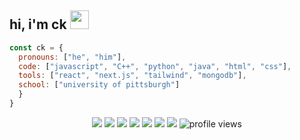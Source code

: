 <h2>hi, i'm ck <img src="https://media.giphy.com/media/g7D56JfiVGPBLur2Ru/giphy.gif" width="30" height="30" /></h2>


```javascript
const ck = {
  pronouns: ["he", "him"],
  code: ["javascript", "C++", "python", "java", "html", "css"],
  tools: ["react", "next.js", "tailwind", "mongodb"],
  school: ["university of pittsburgh"]
  }
}

```
<div align="center">
  <a href="http://linkedin.com/in/channdavel/"><img src="https://img.shields.io/badge/-linkedin-0073B1?style=flat-square"></a>
  <a href="https://twitter.com/yoo__who"><img src="https://img.shields.io/badge/-twitter-1C9CEA?style=flat-square"></a>
  <a href="https://resume.io/"><img src="https://img.shields.io/badge/-resume-332B40?style=flat-square&color=449293"></a>
  <a href=""><img src="https://img.shields.io/badge/-Python-3572A5?style=flat-square&logo=Python&logoColor=white"></a>
  <a href=""><img src="https://img.shields.io/badge/-C%2B%2B-f34b7d?style=flat-square&logo=C%2B%2B&logoColor=white"></a>
  <a href=""><img src="https://img.shields.io/badge/-Javascript-f1e05a?style=flat-square&logo=Javascript&logoColor=white"></a>
  <a href=""><img src="https://img.shields.io/badge/HTML5-E34F26?style=flat-square&logo=html5&logoColor=white&color=ffb977"></a>
  <img src="https://komarev.com/ghpvc/?username=yoowho&style=flat-square&color=blue" alt="profile views"/>
</div>
</div>


